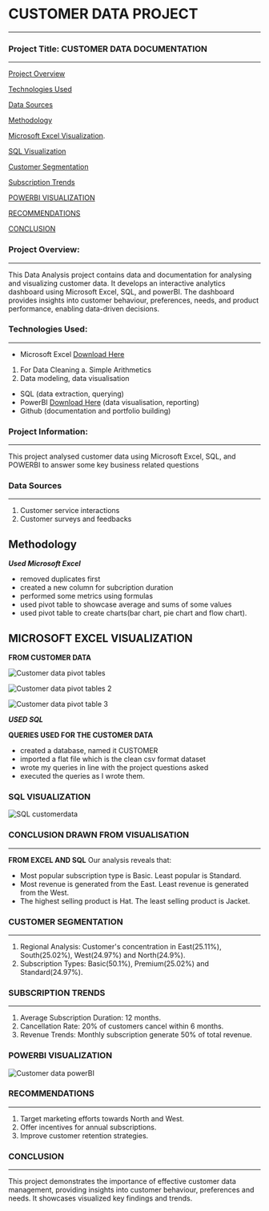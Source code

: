 # CUSTOMER DATA PROJECT
---------------------------------------------

### Project Title: CUSTOMER DATA DOCUMENTATION
----------------------------------------------------------------

[Project Overview](#project-overview)
 
 [Technologies Used](#technologies-used)
 
 [Data Sources](#data-sources)
 
 [Methodology](#methodology)

 [Microsoft Excel Visualization](#microsoft-excel-visualization).

 [SQL Visualization](#sql-visualization)
 
 [Customer Segmentation](#customer-segmentation)
 
 [Subscription Trends](#subscription-trends)
 
  [POWERBI VISUALIZATION](#powerbi-visualization)
 
 [RECOMMENDATIONS](#recommendations)
 
 [CONCLUSION](#conclusion)


### Project Overview: 
----------------------------------------
This Data Analysis project contains data and documentation for analysing and visualizing customer data. It develops an interactive analytics dashboard using Microsoft Excel, SQL, and powerBI. The dashboard provides insights into customer behaviour, preferences, needs, and product performance, enabling data-driven decisions.

### Technologies Used:
--------------------------------------------------------------------------------------------------------------------------
  - Microsoft Excel	[Download Here](https://www.microsoft.com)
  1. For Data Cleaning
     a. Simple Arithmetics
   2. Data modeling, data visualisation
      
  - SQL (data extraction, querying)
  - PowerBI 	[Download Here](https://www.microsoft.com) (data visualisation, reporting)
  - Github (documentation and portfolio building)

  ### Project Information:
----------------------------------------------------------------------------------------------------------------------------------
  This project analysed customer data using Microsoft Excel, SQL, and POWERBI to answer some key business related questions

  ### Data Sources
----------------------------------------------------------------------------------------
  1) Customer service interactions
  2) Customer surveys and feedbacks

## Methodology    

 _**Used Microsoft Excel**_
 
 - removed duplicates first
 - created a new column for subcription duration
 - performed some metrics using formulas
 - used pivot table to showcase average and sums of some values
 - used pivot table to create charts(bar chart, pie chart and flow chart).

## MICROSOFT EXCEL VISUALIZATION

**FROM CUSTOMER DATA**

![Customer data pivot tables](https://github.com/user-attachments/assets/4816241e-49bb-473a-b0e0-76d7bec89233)

![Customer data pivot tables 2](https://github.com/user-attachments/assets/72ba52e3-0dcf-4232-971e-5b3eaf83a31e)

![Customer data pivot table 3](https://github.com/user-attachments/assets/af32dbb3-126c-4f96-9ff0-62e753884491)

_**USED SQL**_

**QUERIES USED FOR THE CUSTOMER DATA**
    
 - created a database, named it CUSTOMER
 - imported a flat file which is the clean csv format dataset 
 - wrote my queries in line with the project questions asked
 - executed the queries as I wrote them. 

### SQL VISUALIZATION

![SQL customerdata](https://github.com/user-attachments/assets/1914fd82-2d4d-461e-b3cc-45e2b480d2aa)

### CONCLUSION DRAWN FROM VISUALISATION
--------------------------------------------------------------------------------------------------

**FROM EXCEL AND SQL**
  Our analysis reveals that:
  
  - Most popular subscription type is Basic. Least popular is Standard.
  - Most revenue is generated from the East. Least revenue is generated from the West.
  - The highest selling product is Hat. The least selling product is Jacket.

 ### CUSTOMER SEGMENTATION
---------------------------------------------------------------------------------------------
1. Regional Analysis: Customer's concentration in East(25.11%), South(25.02%), West(24.97%) and North(24.9%).
2. Subscription Types: Basic(50.1%), Premium(25.02%) and Standard(24.97%).

### SUBSCRIPTION TRENDS
-----------------------------------------------------------------------------------------
1) Average Subscription Duration: 12 months.
2) Cancellation Rate: 20% of customers cancel within 6 months.
3) Revenue Trends: Monthly subscription generate 50% of total revenue.

### POWERBI VISUALIZATION

![Customer data powerBI](https://github.com/user-attachments/assets/69e46da1-0685-4b52-bd0c-ee198e9e78f1)

### RECOMMENDATIONS
------------------------------------------------------------------------------------------------------
1. Target marketing efforts towards North and West.
2. Offer incentives for annual subscriptions.
3. Improve customer retention strategies.

### CONCLUSION
-------------------------------------------------------------------------------------------
This project demonstrates the importance of effective customer data management, providing insights into customer behaviour, preferences and needs. It showcases visualized key findings and trends. 

   
    
